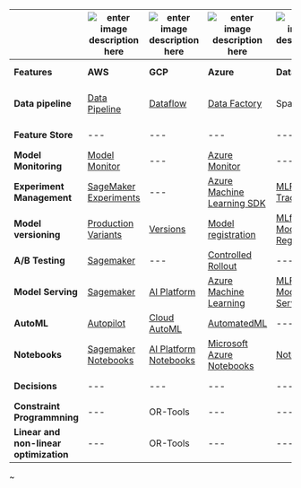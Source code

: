 |   | ![enter image description here](https://i.imgur.com/O71cG5j.png) | ![enter image description here](https://i.imgur.com/JtbBgjS.png) | ![enter image description here](https://i.imgur.com/ABbuUIH.png%5B/img%5D) | ![enter image description here](https://i.imgur.com/76KNmta.png)| ![enter image description here](https://www.fico.com/sites/default/files/fico-logo-white-small.png)| 
| --- | --- | --- | --- | --- | --- |
|  **Features** | **AWS** | **GCP** | **Azure** | **Databricks** | **FICO Platform** |
|  **Data pipeline** | [Data Pipeline](https://aws.amazon.com/datapipeline/) | [Dataflow](https://cloud.google.com/dataflow) | [Data Factory](https://docs.microsoft.com/en-us/azure/data-factory/introduction) | Spark | Data Pipeline, DMP-S |
|  **Feature Store** | --- | --- | --- | --- | Feature Store |
|  **Model Monitoring** | [Model Monitor](https://docs.aws.amazon.com/sagemaker/latest/dg/model-monitor.html) | --- | [Azure Monitor](https://docs.microsoft.com/en-us/azure/machine-learning/monitor-azure-machine-learning) | --- | Decision Central |
|  **Experiment Management** | [SageMaker Experiments](https://docs.aws.amazon.com/sagemaker/latest/dg/experiments.html#exp-mgmt-track) | --- | [Azure Machine Learning SDK](https://docs.microsoft.com/en-us/azure/machine-learning/how-to-use-mlflow) | [MLFlow Tracking](https://www.mlflow.org/docs/latest/tracking.html) | --- |
|  **Model versioning** | [Production Variants](https://aws.amazon.com/blogs/machine-learning/amazon-sagemaker-now-comes-with-new-capabilities-for-accelerating-machine-learning-experimentation/) | [Versions](https://cloud.google.com/ai-platform/training/docs/projects-models-versions-jobs) | [Model registration](https://docs.microsoft.com/en-us/azure/machine-learning/concept-model-management-and-deployment#register-package-and-deploy-models-from-anywhere) | [MLflow Model Registry](https://www.mlflow.org/docs/latest/model-registry.html) | --- |
|  **A/B Testing** | [Sagemaker](https://aws.amazon.com/blogs/machine-learning/a-b-testing-ml-models-in-production-using-amazon-sagemaker/) | --- | [Controlled Rollout](https://docs.microsoft.com/en-us/azure/machine-learning/how-to-deploy-azure-kubernetes-service#deploy-models-to-aks-using-controlled-rollout-preview) | --- | --- |
|  **Model Serving** | [Sagemaker](https://docs.aws.amazon.com/sagemaker/latest/dg/deploy-model.html) | [AI Platform](https://cloud.google.com/ai-platform) | [Azure Machine Learning](https://docs.microsoft.com/en-us/azure/machine-learning/how-to-deploy-and-where) | [MLFlow Model Serving](https://databricks.com/blog/2020/06/25/announcing-mlflow-model-serving-on-databricks.html) | DMP |
|  **AutoML** | [Autopilot](https://aws.amazon.com/sagemaker/autopilot/) | [Cloud AutoML](https://cloud.google.com/automl) | [AutomatedML](https://azure.microsoft.com/en-us/services/machine-learning/automatedml/) | --- | Auto-RED |
|  **Notebooks** | [Sagemaker Notebooks](https://docs.aws.amazon.com/sagemaker/latest/dg/nbi.html) | [AI Platform Notebooks](https://cloud.google.com/ai-platform-notebooks) | [Microsoft Azure Notebooks](https://notebooks.azure.com/) | [Notebooks](https://docs.databricks.com/notebooks/index.html) | Analytics Workbench |
|  **Decisions** | --- | --- | --- | --- | Decision Modeler |
|  **Constraint Programmning** | --- | OR-Tools | --- | --- | Xpress |
|  **Linear and non-linear optimization** | --- | OR-Tools | --- | --- | Xpress |
~
